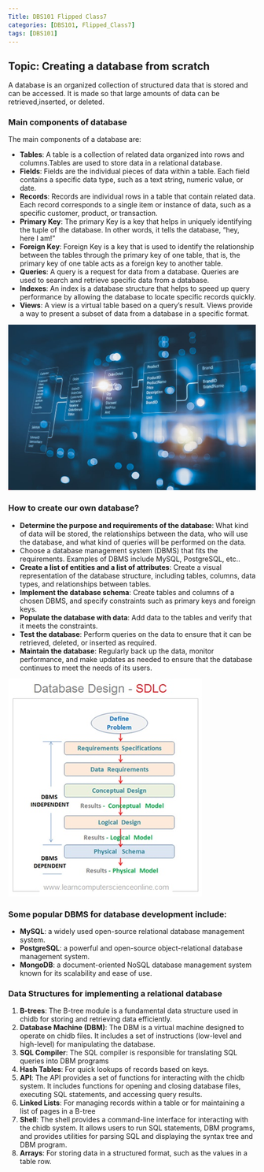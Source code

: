 ```yaml
---
Title: DBS101 Flipped Class7
categories: [DBS101, Flipped_Class7]
tags: [DBS101]
---
```

## Topic: Creating a database from scratch

A database is an organized collection of structured data that is stored and can be accessed. It is made so that large amounts of data can be retrieved,inserted, or deleted.

### Main components of database

The main components of a database are:
- **Tables**: A table is a collection of related data organized into rows and columns.Tables are used to store data in a relational database.
- **Fields**: Fields are the individual pieces of data within a table. Each field contains a specific data type, such as a text string, numeric value, or date.
- **Records**: Records are individual rows in a table that contain related data. Each record corresponds to a single item or instance of data, such as a specific customer,
product, or transaction.
- **Primary Key**: The primary Key is a key that helps in uniquely identifying the tuple of the database. In other words, it tells the database, “hey, here I am!”
- **Foreign Key**: Foreign Key is a key that is used to identify the relationship between the tables through the primary key of one table, that is, the primary key of one table
acts as a foreign key to another table.
- **Queries**: A query is a request for data from a database. Queries are used to search and retrieve specific data from a database.
- **Indexes**: An index is a database structure that helps to speed up query performance by allowing the database to locate specific records quickly.
- **Views**: A view is a virtual table based on a query’s result. Views provide a way to
present a subset of data from a database in a specific format.

![alt text](../Images_for_DBS101/Float-vs.-Decimal-data-types-in-SQL-Server.jpg)

### How to create our own database?
- **Determine the purpose and requirements of the database**: What kind of data will
be stored, the relationships between the data, who will use the database, and what
kind of queries will be performed on the data.
- Choose a database management system (DBMS) that fits the requirements. Examples of DBMS include MySQL, PostgreSQL, etc..
- **Create a list of entities and a list of attributes**: Create a visual representation of the
database structure, including tables, columns, data types, and relationships
between tables.
- **Implement the database schema**: Create tables and columns of a chosen DBMS,
and specify constraints such as primary keys and foreign keys.
- **Populate the database with data**: Add data to the tables and verify that it meets the
constraints.
- **Test the database**: Perform queries on the data to ensure that it can be retrieved, deleted, or inserted as required.
- **Maintain the database**: Regularly back up the data, monitor performance, and make updates as needed to ensure that the database continues to meet the needs of its users.

![alt text](../Images_for_DBS101/Database-Development-SDLC.jpg)

### Some popular DBMS for database development include:
- **MySQL**: a widely used open-source relational database management system.
- **PostgreSQL**: a powerful and open-source object-relational database management system.
- **MongoDB**: a document-oriented NoSQL database management system known for its scalability and ease of use.

### Data Structures for implementing a relational database
1. **B-trees**: The B-tree module is a fundamental data structure used in chidb for storing and retrieving data efficiently.
2. **Database Machine (DBM)**: The DBM is a virtual machine designed to operate on chidb files. It includes a set of instructions (low-level and high-level) for manipulating the database.
3. **SQL Compiler**: The SQL compiler is responsible for translating SQL queries into DBM programs
4. **Hash Tables**: For quick lookups of records based on keys.
5. **API**: The API provides a set of functions for interacting with the chidb system. It includes functions for opening and closing database files, executing SQL statements, and accessing query results.
6. **Linked Lists**: For managing records within a table or for maintaining a list of pages in a B-tree
7. **Shell**: The shell provides a command-line interface for interacting with the chidb system. It allows users to run SQL statements, DBM programs, and provides utilities for parsing SQL and displaying the syntax tree and DBM program.
8. **Arrays**: For storing data in a structured format, such as the values in a table row.